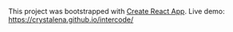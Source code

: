 This project was bootstrapped with [Create React App](https://github.com/facebookincubator/create-react-app).
Live demo: https://crystalena.github.io/intercode/
